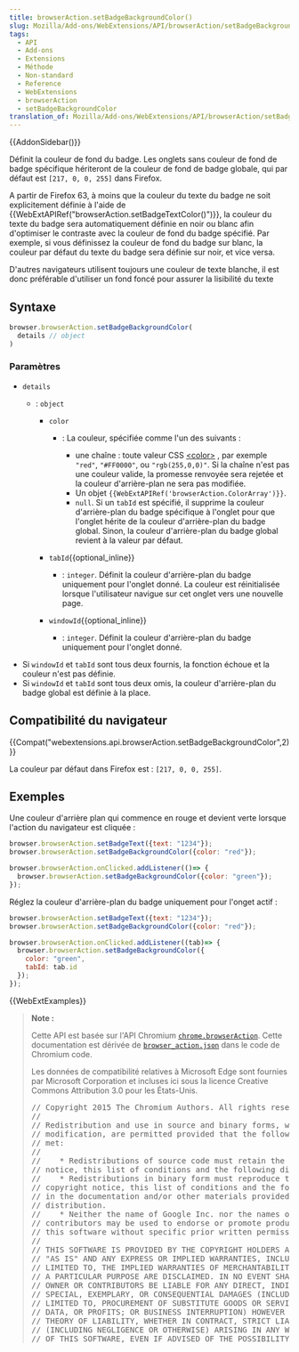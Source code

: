 ```yaml
---
title: browserAction.setBadgeBackgroundColor()
slug: Mozilla/Add-ons/WebExtensions/API/browserAction/setBadgeBackgroundColor
tags:
  - API
  - Add-ons
  - Extensions
  - Méthode
  - Non-standard
  - Reference
  - WebExtensions
  - browserAction
  - setBadgeBackgroundColor
translation_of: Mozilla/Add-ons/WebExtensions/API/browserAction/setBadgeBackgroundColor
---
```

{{AddonSidebar()}}

Définit la couleur de fond du badge. Les onglets sans couleur de fond de badge spécifique hériteront de la couleur de fond de badge globale, qui par défaut est `[217, 0, 0, 255]` dans Firefox.

A partir de Firefox 63, à moins que la couleur du texte du badge ne soit explicitement définie à l'aide de {{WebExtAPIRef("browserAction.setBadgeTextColor()")}}, la couleur du texte du badge sera automatiquement définie en noir ou blanc afin d'optimiser le contraste avec la couleur de fond du badge spécifié. Par exemple, si vous définissez la couleur de fond du badge sur blanc, la couleur par défaut du texte du badge sera définie sur noir, et vice versa.

D'autres navigateurs utilisent toujours une couleur de texte blanche, il est donc préférable d'utiliser un fond foncé pour assurer la lisibilité du texte

## Syntaxe

```js
browser.browserAction.setBadgeBackgroundColor(
  details // object
)
```

### Paramètres

- `details`

  - : `object`

    - `color`

      - : La couleur, spécifiée comme l'un des suivants :

        - une chaîne : toute valeur CSS [\<color>](/fr/docs/Web/CSS/color_value) , par exemple `"red"`, `"#FF0000"`, ou `"rgb(255,0,0)"`. Si la chaîne n'est pas une couleur valide, la promesse renvoyée sera rejetée et la couleur d'arrière-plan ne sera pas modifiée.
        - Un objet `{{WebExtAPIRef('browserAction.ColorArray')}}`.
        - `null`. Si un `tabId` est spécifié, il supprime la couleur d'arrière-plan du badge spécifique à l'onglet pour que l'onglet hérite de la couleur d'arrière-plan du badge global. Sinon, la couleur d'arrière-plan du badge global revient à la valeur par défaut.

    - `tabId`{{optional_inline}}
      - : `integer`. Définit la couleur d'arrière-plan du badge uniquement pour l'onglet donné. La couleur est réinitialisée lorsque l'utilisateur navigue sur cet onglet vers une nouvelle page.
    - `windowId`{{optional_inline}}
      - : `integer`. Définit la couleur d'arrière-plan du badge uniquement pour l'onglet donné.

<!---->

- Si `windowId` et `tabId` sont tous deux fournis, la fonction échoue et la couleur n'est pas définie.
- Si `windowId` et `tabId` sont tous deux omis, la couleur d'arrière-plan du badge global est définie à la place.

## Compatibilité du navigateur

{{Compat("webextensions.api.browserAction.setBadgeBackgroundColor",2)}}

La couleur par défaut dans Firefox est : `[217, 0, 0, 255]`.

## Exemples

Une couleur d'arrière plan qui commence en rouge et devient verte lorsque l'action du navigateur est cliquée :

```js
browser.browserAction.setBadgeText({text: "1234"});
browser.browserAction.setBadgeBackgroundColor({color: "red"});

browser.browserAction.onClicked.addListener(()=> {
  browser.browserAction.setBadgeBackgroundColor({color: "green"});
});
```

Réglez la couleur d'arrière-plan du badge uniquement pour l'onget actif :

```js
browser.browserAction.setBadgeText({text: "1234"});
browser.browserAction.setBadgeBackgroundColor({color: "red"});

browser.browserAction.onClicked.addListener((tab)=> {
  browser.browserAction.setBadgeBackgroundColor({
    color: "green",
    tabId: tab.id
  });
});
```

{{WebExtExamples}}

> **Note :**
>
> Cette API est basée sur l'API Chromium [`chrome.browserAction`](https://developer.chrome.com/extensions/browserAction). Cette documentation est dérivée de [`browser_action.json`](https://chromium.googlesource.com/chromium/src/+/master/chrome/common/extensions/api/browser_action.json) dans le code de Chromium code.
>
> Les données de compatibilité relatives à Microsoft Edge sont fournies par Microsoft Corporation et incluses ici sous la licence Creative Commons Attribution 3.0 pour les États-Unis.
>
> <div class="hidden"><pre>// Copyright 2015 The Chromium Authors. All rights reserved.
> //
> // Redistribution and use in source and binary forms, with or without
> // modification, are permitted provided that the following conditions are
> // met:
> //
> //    * Redistributions of source code must retain the above copyright
> // notice, this list of conditions and the following disclaimer.
> //    * Redistributions in binary form must reproduce the above
> // copyright notice, this list of conditions and the following disclaimer
> // in the documentation and/or other materials provided with the
> // distribution.
> //    * Neither the name of Google Inc. nor the names of its
> // contributors may be used to endorse or promote products derived from
> // this software without specific prior written permission.
> //
> // THIS SOFTWARE IS PROVIDED BY THE COPYRIGHT HOLDERS AND CONTRIBUTORS
> // "AS IS" AND ANY EXPRESS OR IMPLIED WARRANTIES, INCLUDING, BUT NOT
> // LIMITED TO, THE IMPLIED WARRANTIES OF MERCHANTABILITY AND FITNESS FOR
> // A PARTICULAR PURPOSE ARE DISCLAIMED. IN NO EVENT SHALL THE COPYRIGHT
> // OWNER OR CONTRIBUTORS BE LIABLE FOR ANY DIRECT, INDIRECT, INCIDENTAL,
> // SPECIAL, EXEMPLARY, OR CONSEQUENTIAL DAMAGES (INCLUDING, BUT NOT
> // LIMITED TO, PROCUREMENT OF SUBSTITUTE GOODS OR SERVICES; LOSS OF USE,
> // DATA, OR PROFITS; OR BUSINESS INTERRUPTION) HOWEVER CAUSED AND ON ANY
> // THEORY OF LIABILITY, WHETHER IN CONTRACT, STRICT LIABILITY, OR TORT
> // (INCLUDING NEGLIGENCE OR OTHERWISE) ARISING IN ANY WAY OUT OF THE USE
> // OF THIS SOFTWARE, EVEN IF ADVISED OF THE POSSIBILITY OF SUCH DAMAGE.
> </pre></div>
